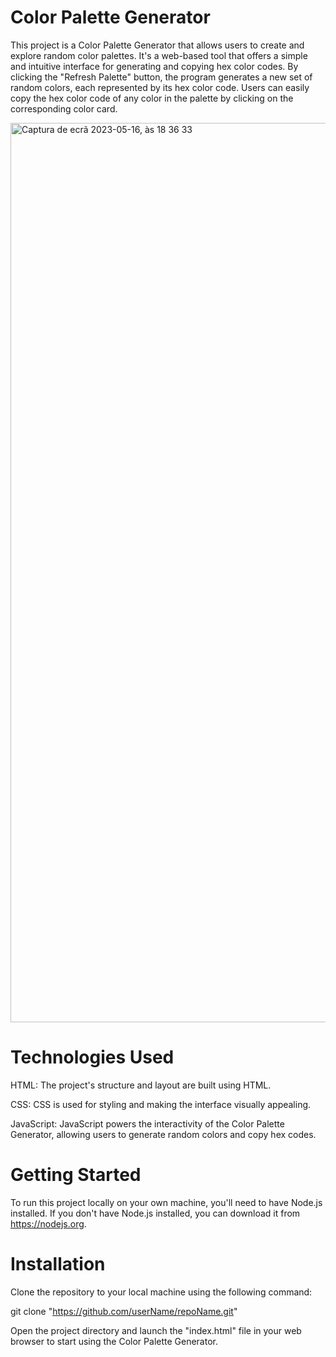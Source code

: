 # Color Palette Generator 
This project is a Color Palette Generator that allows users to create and explore random color palettes. It's a web-based tool that offers a simple and intuitive interface for generating and copying hex color codes.
By clicking the "Refresh Palette" button, the program generates a new set of random colors, each represented by its hex color code.
Users can easily copy the hex color code of any color in the palette by clicking on the corresponding color card.

<img width="1439" alt="Captura de ecrã 2023-05-16, às 18 36 33" src="https://github.com/Sakura-blip/randomPalette/assets/115422221/c00a1c88-5f38-4f2a-bd25-46762898f6a7">

# Technologies Used
HTML: The project's structure and layout are built using HTML.

CSS: CSS is used for styling and making the interface visually appealing.

JavaScript: JavaScript powers the interactivity of the Color Palette Generator, allowing users to generate random colors and copy hex codes.

# Getting Started
To run this project locally on your own machine, you'll need to have Node.js installed. If you don't have Node.js installed, you can download it from https://nodejs.org.

# Installation
Clone the repository to your local machine using the following command:

git clone "https://github.com/userName/repoName.git"

Open the project directory and launch the "index.html" file in your web browser to start using the Color Palette Generator.

